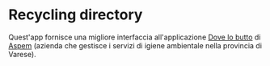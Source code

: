# Recycling directory

Quest'app fornisce una migliore interfaccia all'applicazione [Dove lo butto](http://www.aspem.it/asp/cms/aspem/comunicazione/dovelobutto/) di [Aspem](http://www.aspem.it/asp/cms/aspem/azienda/index.html) (azienda che gestisce i servizi di igiene ambientale nella provincia di Varese).
